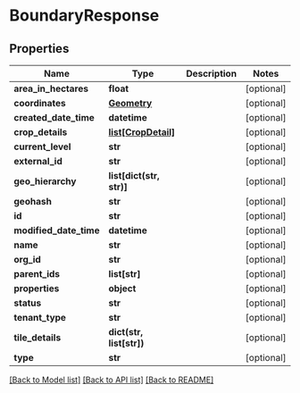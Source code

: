 # BoundaryResponse

## Properties
Name | Type | Description | Notes
------------ | ------------- | ------------- | -------------
**area_in_hectares** | **float** |  | [optional] 
**coordinates** | [**Geometry**](Geometry.md) |  | [optional] 
**created_date_time** | **datetime** |  | [optional] 
**crop_details** | [**list[CropDetail]**](CropDetail.md) |  | [optional] 
**current_level** | **str** |  | [optional] 
**external_id** | **str** |  | [optional] 
**geo_hierarchy** | **list[dict(str, str)]** |  | [optional] 
**geohash** | **str** |  | [optional] 
**id** | **str** |  | [optional] 
**modified_date_time** | **datetime** |  | [optional] 
**name** | **str** |  | [optional] 
**org_id** | **str** |  | [optional] 
**parent_ids** | **list[str]** |  | [optional] 
**properties** | **object** |  | [optional] 
**status** | **str** |  | [optional] 
**tenant_type** | **str** |  | [optional] 
**tile_details** | **dict(str, list[str])** |  | [optional] 
**type** | **str** |  | [optional] 

[[Back to Model list]](../README.md#documentation-for-models) [[Back to API list]](../README.md#documentation-for-api-endpoints) [[Back to README]](../README.md)



